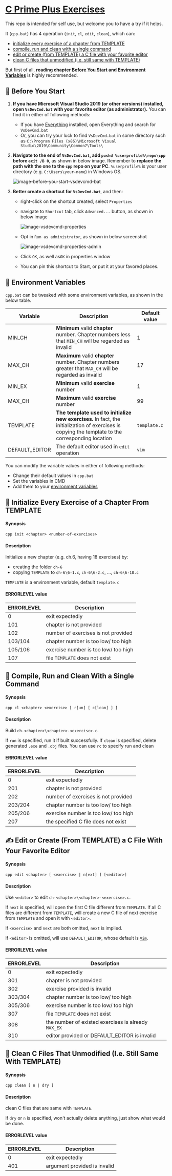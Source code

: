 # [C Prime Plus Exercises](https://github.com/lxvs/cpp)

This repo is intended for self use, but welcome you to have a try if it helps.

It (`cpp.bat`) has 4 operation (`init`, `cl`, `edit`, `clean`), which can:

- [initialize every exercise of a chapter from TEMPLATE](#slot_machine-initialize-every-exercise-of-a-chapter-from-template)
- [compile, run and clean with a single command](#guitar-compile-run-and-clean-with-a-single-command)
- [edit or create (from TEMPLATE) a C file with your favorite editor](#writing_hand-edit-or-create-from-template-a-c-file-with-your-favorite-editor)
- [clean C files that unmodified (i.e. still same with TEMPLATE)](#bathtub-clean-c-files-that-unmodified-ie-still-same-with-template)

But first of all, **reading chapter [Before You Start](#trumpet-before-you-start) and [Environment Variables](#symbols-environment-variables)** is highly recommended.



## :trumpet: Before You Start

1. **If you have Microsoft Visual Studio 2019 (or other versions) installed, open `VsDevCmd.bat` with your favorite editor (as administrator).** You can find it in either of following methods:

   - If you have [Everything](https://en.wikipedia.org/wiki/Everything_(software)) installed, open Everything and search for `VsDevCmd.bat`
   - Or, you can try your luck to find `VsDevCmd.bat` in some directory such as `C:\Program Files (x86)\Microsoft Visual Studio\2019\Community\Common7\Tools\`

2. **Navigate to the end of `VsDevCmd.bat`, add `pushd %userprofile%\repo\cpp` before `exit /B 0`**, as shown in below image. Remember to **replace the path with the one to the `cpp` repo on your PC**. `%userprofile%` is your user directory (e.g. `C:\Users\your-name`) in Windows OS.

   ![image-before-you-start-vsdevcmd-bat](README.assets/image-before-you-start-vsdevcmd-bat.png)

3. **Better create a shortcut for `VsDevCmd.bat`**, and then:

   - right-click on the shortcut created, select `Properties`

   - navigate to `Shortcut` tab, click `Advanced...` button, as shown in below image

     ![image-vsdevcmd-properties](README.assets/image-vsdevcmd-properties.png)

   - Opt in `Run as administrator`, as shown in below screenshot

     ![image-vsdevcmd-properties-admin](README.assets/image-vsdevcmd-properties-admin.png)

   - Click `OK`, as well as`OK` in properties window

   - You can pin this shortcut to Start, or put it at your favored places.



## :symbols: Environment Variables

`cpp.bat` can be tweaked with some environment variables, as shown in the below table.

| Variable       | Description                                                  | Default value |
| -------------- | ------------------------------------------------------------ | ------------- |
| MIN_CH         | **Minimum** valid **chapter** number. Chapter numbers less that `MIN_CH` will be regarded as invalid | 1             |
| MAX_CH         | **Maximum** valid **chapter** number. Chapter numbers greater that `MAX_CH` will be regarded as invalid | 17            |
| MIN_EX         | **Minimum** valid **exercise** number                        | 1             |
| MAX_CH         | **Maximum** valid **exercise** number                        | 99            |
| TEMPLATE       | **The template used to initialize new exercises.** In fact, the initialization of exercises is copying the template to the corresponding location | `template.c`  |
| DEFAULT_EDITOR | The default editor used in `edit` operation                  | `vim`         |

You can modify the variable values in either of following methods:

* Change their default values in `cpp.bat`
* Set the variables in CMD
* Add them to your [environment variables](https://lxvs.github.io/doc/env-var)



## :slot_machine: Initialize Every Exercise of a Chapter From TEMPLATE

#### Synopsis

```
cpp init <chapter> <number-of-exercises>
```

#### Description

Initialize a new chapter (e.g. ch.6, having 18 exercises) by:

- creating the folder `ch-6`
- copying `TEMPLATE` to `ch-6\6-1.c`, `ch-6\6-2.c`, ..., `ch-6\6-18.c`

`TEMPLATE` is a environment variable, default `template.c`

#### ERRORLEVEL value

| ERRORLEVEL | Description                          |
| ---------- | ------------------------------------ |
| 0          | exit expectedly                      |
| 101        | chapter is not provided              |
| 102        | number of exercises is not provided  |
| 103/104    | chapter number is too low/ too high  |
| 105/106    | exercise number is too low/ too high |
| 107        | file `TEMPLATE` does not exist       |



## :guitar: Compile, Run and Clean With a Single Command

#### Synopsis

```
cpp cl <chapter> <exercise> [ r[un] [ c[lean] ] ]
```

#### Description

Build `ch-<chapter>\<chapter>-<exercise>.c`.

If `run` is specified, run it if built successfully. If `clean` is specified, delete generated `.exe` and `.obj` files. You can use `rc` to specify run and clean

#### ERRORLEVEL value

| ERRORLEVEL | Description                          |
| ---------- | ------------------------------------ |
| 0          | exit expectedly                      |
| 201        | chapter is not provided              |
| 202        | number of exercises is not provided  |
| 203/204    | chapter number is too low/ too high  |
| 205/206    | exercise number is too low/ too high |
| 207        | the specified C file does not exist  |



## :writing_hand: Edit or Create (From TEMPLATE) a C File With Your Favorite Editor

#### Synopsis

```
cpp edit <chapter> [ <exercise> | n[ext] ] [<editor>]
```

#### Description

Use `<editor>` to edit `ch-<chapter>\<chapter>-<exercise>.c`.

If `next` is specified, will open the first C file different from `TEMPLATE`. If all C files are different from `TEMPLATE`, will create a new C file of next exercise from `TEMPLATE` and open it with `<editor>`.

If `<exercise>` and `next` are both omitted, `next` is implied.

If `<editor>` is omitted, will use `DEFAULT_EDITOR`, whose default is [`Vim`](https://en.wikipedia.org/wiki/Vim_(text_editor)).

#### ERRORLEVEL value

| ERRORLEVEL | Description                                         |
| ---------- | --------------------------------------------------- |
| 0          | exit expectedly                                     |
| 301        | chapter is not provided                             |
| 302        | exercise provided is invalid                        |
| 303/304    | chapter number is too low/ too high                 |
| 305/306    | exercise number is too low/ too high                |
| 307        | file `TEMPLATE` does not exist                      |
| 308        | the number of existed exercises is already `MAX_EX` |
| 310        | editor provided or DEFAULT_EDITOR is invalid        |



## :bathtub: Clean C Files That Unmodified (I.e. Still Same With TEMPLATE)

#### Synopsis

```
cpp clean [ n | dry ]
```

#### Description

clean C files that are same with `TEMPLATE`.

If `dry` or `n` is specified, won't actually delete anything, just show what would be done.

#### ERRORLEVEL value

| ERRORLEVEL | Description                  |
| ---------- | ---------------------------- |
| 0          | exit expectedly              |
| 401        | argument provided is invalid |

